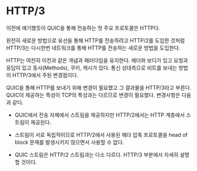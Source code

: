 <!--
# HTTP/3

As mentioned previously, the first and primary protocol to transport over QUIC
is HTTP.

Much like HTTP/2 was once introduced to transport HTTP over the wire in a
completely new way, HTTP/3 is yet again introducing a new way to send HTTP over
the network.

HTTP still maintains the same paradigms and concepts like before. There are
headers and a body, there is a request and a response. There are verbs,
cookies and caching. What primarily changes with HTTP/3 is how the bits gets
sent over to the other side of the communication.

In order to do HTTP over QUIC, changes were required and the results of this
is what we now call HTTP/3. These changes were required because of the
different nature that QUIC provides as opposed to TCP. These changes include:

 - In QUIC the streams are provided by the transport itself, while in HTTP/2
   the streams were done within the HTTP layer.

 - Due to the streams being independent of each other, the header compression
   protocol used for HTTP/2 could not be used without it causing a head of block
   situation.

 - QUIC streams are slightly different than HTTP/2 streams. The HTTP/3 section
   will detail this somewhat.
-->

# HTTP/3

이전에 얘기했듯이 QUIC을 통해 전송하는 첫 주요 프로토콜은 HTTP다.

완전히 새로운 방법으로 유선을 통해 HTTP를 전송하려고 HTTP/2를 도입한 것처럼
HTTP/3는 다시한번 네트워크를 통해 HTTP를 전송하는 새로운 방법을 도입한다.

HTTP는 여전히 이전과 같은 개념과 패러다임을 유지한다. 헤더와 보디가 있고 요청과 응답이 있고
동사(Methods), 쿠키, 캐시가 있다. 통신 상대측으로 비트를 보내는 방법이 HTTP/3에서 주된 변경점이다.

QUIC을 통해 HTTP를 보내기 위해 변경이 필요했고 그 결과물을 HTTP/3라고 부른다.
QUIC이 제공하는 특성이 TCP의 특성과는 다르므로 변경이 필요했다. 변경사항은 다음과 같다.

 - QUIC에서 전송 자체에서 스트림을 제공하지만 HTTP/2에서는 HTTP 계층에서 스트림이 제공된다.

 - 스트림이 서로 독립적이므로 HTTP/2에서 사용된 헤더 압축 프로토콜을 head of block 문제를 
   발생시키지 않으면서 사용할 수 없다.

 - QUIC 스트림은 HTTP/2 스트림과는 다소 다르다. HTTP/3 부분에서 자세히 설명할 것이다.
